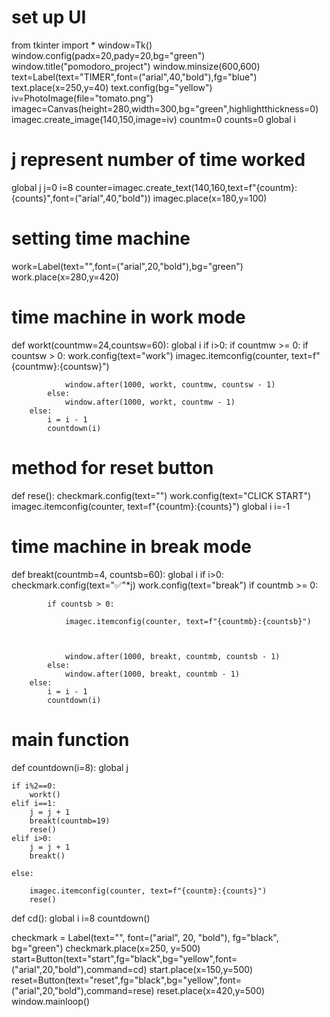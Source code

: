 # set up UI
from tkinter import *
window=Tk()
window.config(padx=20,pady=20,bg="green")
window.title("pomodoro_project")
window.minsize(600,600)
text=Label(text="TIMER",font=("arial",40,"bold"),fg="blue")
text.place(x=250,y=40)
text.config(bg="yellow")
iv=PhotoImage(file="tomato.png")
imagec=Canvas(height=280,width=300,bg="green",highlightthickness=0)
imagec.create_image(140,150,image=iv)
countm=0
counts=0
global i
# j represent number of time worked
global j 
j=0
i=8
counter=imagec.create_text(140,160,text=f"{countm}:{counts}",font=("arial",40,"bold"))
imagec.place(x=180,y=100)
# setting time machine
work=Label(text="",font=("arial",20,"bold"),bg="green")
work.place(x=280,y=420)
# time machine in work mode
def workt(countmw=24,countsw=60):
    global i
    if i>0:
        if countmw >= 0:
            if countsw > 0:
                work.config(text="work")
                imagec.itemconfig(counter, text=f"{countmw}:{countsw}")


                window.after(1000, workt, countmw, countsw - 1)
            else:
                window.after(1000, workt, countmw - 1)
        else:
            i = i - 1
            countdown(i)
# method for reset button 
def rese():
    checkmark.config(text="")
    work.config(text="CLICK START")
    imagec.itemconfig(counter, text=f"{countm}:{counts}")
    global i
    i=-1

# time machine in break mode
def breakt(countmb=4, countsb=60):
    global i
    if i>0:
        checkmark.config(text="✅"*j)
        work.config(text="break")
        if countmb >= 0:

            if countsb > 0:

                imagec.itemconfig(counter, text=f"{countmb}:{countsb}")



                window.after(1000, breakt, countmb, countsb - 1)
            else:
                window.after(1000, breakt, countmb - 1)
        else:
            i = i - 1
            countdown(i)

# main function
def countdown(i=8):
    global j

    if i%2==0:
        workt()
    elif i==1:
        j = j + 1
        breakt(countmb=19)
        rese()
    elif i>0:
        j = j + 1
        breakt()

    else:

        imagec.itemconfig(counter, text=f"{countm}:{counts}")
        rese()

def cd():
    global i
    i=8
    countdown()

checkmark = Label(text="", font=("arial", 20, "bold"), fg="black", bg="green")
checkmark.place(x=250, y=500)
start=Button(text="start",fg="black",bg="yellow",font=("arial",20,"bold"),command=cd)
start.place(x=150,y=500)
reset=Button(text="reset",fg="black",bg="yellow",font=("arial",20,"bold"),command=rese)
reset.place(x=420,y=500)
window.mainloop()
